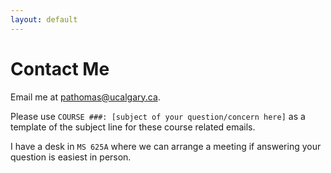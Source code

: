 ```yaml
---
layout: default
---
```


# Contact Me
Email me at [pathomas@ucalgary.ca](mailto:phil@blackbody.studio?subject=COURSE%20###:%20[subject-of-your-question/concern-here]).

Please use `COURSE ###: [subject of your question/concern here]` as a template of the subject line for these course related emails.

I have a desk in `MS 625A` where we can arrange a meeting if answering your question is easiest in person.
